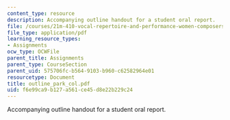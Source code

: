```yaml
---
content_type: resource
description: Accompanying outline handout for a student oral report.
file: /courses/21m-410-vocal-repertoire-and-performance-women-composers-spring-2007/f6e99ca9b127a561ce45d8e22b229c24_outline_park_col.pdf
file_type: application/pdf
learning_resource_types:
- Assignments
ocw_type: OCWFile
parent_title: Assignments
parent_type: CourseSection
parent_uid: 575706fc-b564-9103-b960-c62582964e01
resourcetype: Document
title: outline_park_col.pdf
uid: f6e99ca9-b127-a561-ce45-d8e22b229c24
---
```

Accompanying outline handout for a student oral report.


